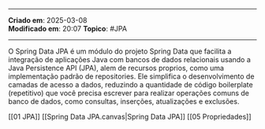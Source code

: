 ***
**Criado em**: 2025-03-08  
**Modificado em**: 20:07
**Topico**: #JPA  
***
O Spring Data JPA é um módulo do projeto Spring Data que facilita a integração de aplicações Java com bancos de dados relacionais usando a Java Persistence API (JPA), alem de recursos proprios, como uma implementação padrão de repositories. Ele simplifica o desenvolvimento de camadas de acesso a dados, reduzindo a quantidade de código boilerplate (repetitivo) que você precisa escrever para realizar operações comuns de banco de dados, como consultas, inserções, atualizações e exclusões.

[[01 JPA]]
[[Spring Data JPA.canvas|Spring Data JPA]]
[[05 Propriedades]]